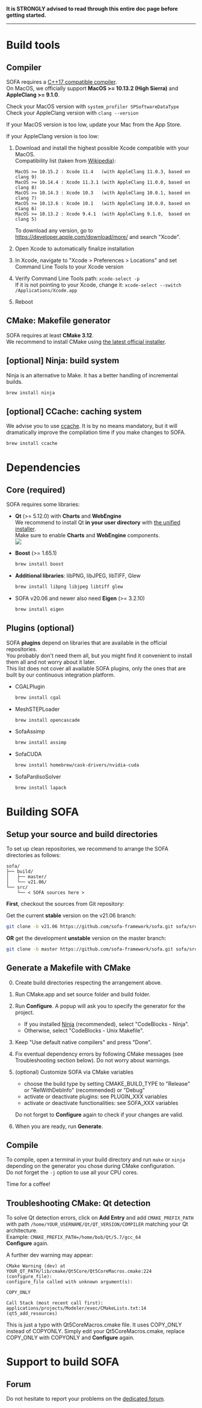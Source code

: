 **It is STRONGLY advised to read through this entire doc page before getting started.**

----------------------------

# Build tools

## Compiler

SOFA requires a [C++17 compatible compiler](https://en.cppreference.com/w/cpp/compiler_support#C.2B.2B17_features).  
On MacOS, we officially support **MacOS >= 10.13.2 (High Sierra)** and **AppleClang >= 9.1.0**.  

Check your MacOS version with `system_profiler SPSoftwareDataType`  
Check your AppleClang version with `clang --version`

If your MacOS version is too low, update your Mac from the App Store.

If your AppleClang version is too low:

1. Download and install the highest possible Xcode compatible with your MacOS.  
   Compatibility list (taken from [Wikipedia](https://en.wikipedia.org/wiki/Xcode#Xcode_7.0_-_12.x_%28since_Free_On-Device_Development%29)):  
   ```
   MacOS >= 10.15.2 : Xcode 11.4   (with AppleClang 11.0.3, based on clang 9)
   MacOS >= 10.14.4 : Xcode 11.3.1 (with AppleClang 11.0.0, based on clang 8)
   MacOS >= 10.14.3 : Xcode 10.3   (with AppleClang 10.0.1, based on clang 7)
   MacOS >= 10.13.6 : Xcode 10.1   (with AppleClang 10.0.0, based on clang 6)
   MacOS >= 10.13.2 : Xcode 9.4.1  (with AppleClang 9.1.0,  based on clang 5)
   ```  
   To download any version, go to https://developer.apple.com/download/more/ and search "Xcode".

2. Open Xcode to automatically finalize installation

3. In Xcode, navigate to "Xcode > Preferences > Locations" and set Command Line Tools to your Xcode version

4. Verify Command Line Tools path: `xcode-select -p`  
   If it is not pointing to your Xcode, change it: `xcode-select --switch /Applications/Xcode.app`

5. Reboot


## CMake: Makefile generator

SOFA requires at least **CMake 3.12**.  
We recommend to install CMake using [the latest official installer](https://github.com/Kitware/CMake/releases/latest).


## [optional] Ninja: build system

Ninja is an alternative to Make. It has a better handling of incremental builds.

``` {.bash .optional}
brew install ninja
```


## [optional] CCache: caching system

We advise you to use [ccache](https://ccache.dev/). It is by no means
mandatory, but it will dramatically improve the compilation time if you
make changes to SOFA.

``` {.bash .optional}
brew install ccache
```


# Dependencies

## Core (required)

SOFA requires some libraries:

-   **Qt** (>= 5.12.0) with **Charts** and **WebEngine**    
    We recommend to install Qt **in your user directory** with [the unified installer](http://download.qt.io/official_releases/online_installers).  
    Make sure to enable **Charts** and **WebEngine** components.  
    ![](https://www.sofa-framework.org/wp-content/uploads/2020/04/install_qt_macos.png)

-   **Boost** (>= 1.65.1)  
    ```bash
    brew install boost
    ```

-   **Additional libraries**: libPNG, libJPEG, libTIFF, Glew   
    ```bash
    brew install libpng libjpeg libtiff glew
    ```

-   SOFA v20.06 and newer also need **Eigen** (>= 3.2.10)  
    ```bash
    brew install eigen
    ```

## Plugins (optional)

SOFA **plugins** depend on libraries that are available in the official repositories.  
You probably don't need them all, but you might find it convenient to
install them all and not worry about it later.  
This list does not cover all available SOFA plugins, only the ones that are built by our continuous integration platform.

-  CGALPlugin  
   ``` {.bash .optional}
   brew install cgal
   ```
-  MeshSTEPLoader  
   ``` {.bash .optional}
   brew install opencascade
   ```
-  SofaAssimp  
   ``` {.bash .optional}
   brew install assimp
   ```    
-  SofaCUDA  
   ``` {.bash .optional}
   brew install homebrew/cask-drivers/nvidia-cuda
   ```
-  SofaPardisoSolver  
   ``` {.bash .optional}
   brew install lapack
   ```


# Building SOFA


## Setup your source and build directories

To set up clean repositories, we recommend to arrange the SOFA directories
as follows:

```
sofa/
├── build/
│   ├── master/
│   └── v21.06/
└── src/
    └── < SOFA sources here >
```

**First**, checkout the sources from Git repository:

Get the current **stable** version on the v21.06 branch:
``` {.bash .stable}
git clone -b v21.06 https://github.com/sofa-framework/sofa.git sofa/src
```

**OR** get the development **unstable** version on the master branch:
``` {.bash .unstable}
git clone -b master https://github.com/sofa-framework/sofa.git sofa/src
```


## Generate a Makefile with CMake

0. Create build directories respecting the arrangement above.

1. Run CMake.app and set source folder and build folder.

2. Run **Configure**. A popup will ask you to specify the generator for the project.

   - If you installed [Ninja](#optional-ninja-build-system) (recommended), select "CodeBlocks - Ninja".
   - Otherwise, select "CodeBlocks - Unix Makefile".

3. Keep "Use default native compilers" and press "Done".

4. Fix eventual dependency errors by following CMake messages (see Troubleshooting section below). Do not worry about warnings.

5. (optional) Customize SOFA via CMake variables

   - choose the build type by setting CMAKE_BUILD_TYPE to "Release" or "RelWithDebInfo" (recommended) or "Debug"
   - activate or deactivate plugins: see PLUGIN_XXX variables
   - activate or deactivate functionalities: see SOFA_XXX variables
   
   Do not forget to **Configure** again to check if your changes are valid.

6. When you are ready, run **Generate**.


## Compile

To compile, open a terminal in your build directory and run `make` or `ninja` depending on the generator you chose during CMake configuration.  
Do not forget the `-j` option to use all your CPU cores.

Time for a coffee!



## Troubleshooting CMake: Qt detection

To solve Qt detection errors, click on **Add Entry** and add
`CMAKE_PREFIX_PATH` with path `/home/YOUR_USERNAME/Qt/QT_VERSION/COMPILER` matching your
Qt architecture.  
Example: `CMAKE_PREFIX_PATH=/home/bob/Qt/5.7/gcc_64`  
**Configure** again.

A further dev warning may appear:

    CMake Warning (dev) at YOUR_QT_PATH/lib/cmake/Qt5Core/Qt5CoreMacros.cmake:224 (configure_file):
    configure_file called with unknown argument(s):

    COPY_ONLY

    Call Stack (most recent call first):
    applications/projects/Modeler/exec/CMakeLists.txt:14 (qt5_add_resources)

This is just a typo with Qt5CoreMacros.cmake file. It uses COPY\_ONLY
instead of COPYONLY. Simply edit your Qt5CoreMacros.cmake, replace
COPY\_ONLY with COPYONLY and **Configure** again.

# Support to build SOFA

## Forum

Do not hesitate to report your problems on the [dedicated forum](https://www.sofa-framework.org/community/forum/section/sofa/building-sofa/).


<!-- # Preconfigured Docker image

Unfortunately, no Docker image has been created yet for MacOS.  
This may come in a near future, to be continued... -->